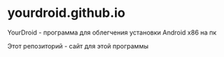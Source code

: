 # yourdroid.github.io
YourDroid - программа для облегчения установки Android x86 на пк

Этот репозиторий - сайт для этой программы
